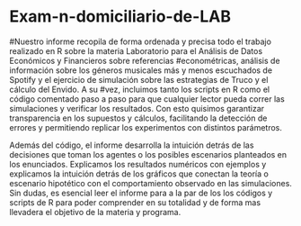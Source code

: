 # Exam-n-domiciliario-de-LAB
#Nuestro informe recopila de forma ordenada y precisa todo el trabajo realizado en R sobre la materia Laboratorio para el Análisis de Datos Económicos y Financieros sobre referencias #econométricas, análisis de información sobre los géneros musicales más y menos escuchados de Spotify y el ejercicio de simulación sobre las estrategias de Truco y el cálculo del Envido. A su #vez, incluimos tanto los scripts en R como el código comentado paso a paso para que cualquier lector pueda correr las simulaciones y verificar los resultados. Con esto quisimos garantizar transparencia en los supuestos y cálculos, facilitando la detección de errores y permitiendo replicar los experimentos con distintos parámetros.

Además del código, el informe desarrolla la intuición detrás de las decisiones que toman los agentes o los posibles escenarios planteados en los enunciados. Explicamos los resultados numéricos con ejemplos  y explicamos la intuición detrás de los gráficos que conectan la teoría o escenario hipotético con el comportamiento observado en las simulaciones.  Sin dudas, es esencial leer el informe para  a la par de los los códigos y scripts de R para poder comprender en su totalidad y de forma mas llevadera el objetivo de la materia y programa.
